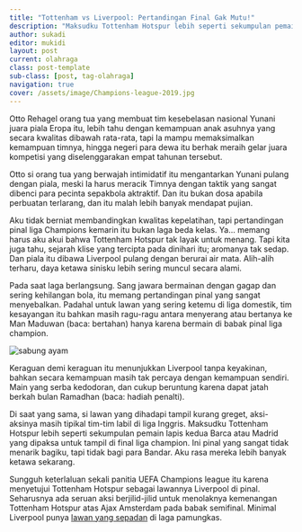 ```yaml
---
title: "Tottenham vs Liverpool: Pertandingan Final Gak Mutu!"
description: "Maksudku Tottenham Hotspur lebih seperti sekumpulan pemain lapis kedua Barca atau Madrid yang dipaksa untuk tampil di final liga champion. Ini pinal yang sangat tidak menarik bagiku, tapi tidak bagi para Bandar. Aku rasa mereka lebih banyak ketawa sekarang"
author: sukadi
editor: mukidi
layout: post
current: olahraga
class: post-template
sub-class: [post, tag-olahraga]
navigation: true
cover: /assets/image/Champions-league-2019.jpg
---
```


Otto Rehagel orang tua yang membuat tim kesebelasan nasional Yunani juara piala Eropa itu, lebih tahu dengan kemampuan anak asuhnya yang secara kwalitas dibawah rata-rata, tapi Ia mampu memaksimalkan kemampuan timnya, hingga negeri para dewa itu berhak meraih gelar juara kompetisi yang diselenggarakan empat tahunan tersebut.

Otto si orang tua yang berwajah intimidatif itu mengantarkan Yunani pulang dengan piala, meski Ia harus meracik Timnya dengan taktik yang sangat dibenci para pecinta sepakbola aktraktif. Dan itu bukan dosa apabila perbuatan terlarang, dan itu malah lebih banyak mendapat pujian.

Aku tidak berniat membandingkan kwalitas kepelatihan, tapi pertandingan pinal liga Champions kemarin itu bukan  laga beda kelas. Ya... memang harus aku akui bahwa Tottenham Hotspur tak layak untuk menang. Tapi kita juga tahu, sejarah klise yang tercipta pada dinihari itu; aromanya tak sedap. Dan piala itu dibawa Liverpool pulang dengan berurai air mata. Alih-alih terharu, daya ketawa sinisku lebih sering muncul secara alami.

Pada saat laga berlangsung. Sang jawara bermainan dengan gagap dan sering kehilangan bola, itu memang pertandingan pinal yang sangat menyebalkan. Padahal untuk lawan yang sering ketemu di liga domestik, tim kesayangan  itu bahkan masih ragu-ragu antara menyerang atau bertanya ke Man Maduwan (baca: bertahan) hanya karena bermain di babak pinal liga champion.

![sabung ayam](https://akcdn.detik.net.id/visual/2017/02/01/2048df7d-74de-4a98-afd6-be051f842edc_169.jpg?w=720&q=90)

Keraguan demi keraguan itu menunjukkan Liverpool tanpa keyakinan, bahkan secara kemampuan masih tak percaya dengan kemampuan sendiri. Main yang serba kedodoran, dan cukup beruntung karena dapat jatah berkah bulan Ramadhan (baca: hadiah penalti).

Di saat yang sama, si lawan yang dihadapi tampil kurang greget, aksi-aksinya masih tipikal tim-tim labil di liga Inggris. Maksudku Tottenham Hotspur lebih seperti sekumpulan pemain lapis kedua Barca atau Madrid yang dipaksa untuk tampil di final liga champion. Ini pinal yang sangat tidak menarik bagiku, tapi tidak bagi para Bandar. Aku rasa mereka lebih banyak ketawa sekarang.

Sungguh keterlaluan sekali panitia UEFA Champions league itu karena menyetujui Tottenham Hotspur sebagai lawannya Liverpool di pinal. Seharusnya ada seruan aksi berjilid-jilid untuk menolaknya kemenangan Tottenham Hotspur atas Ajax Amsterdam pada babak semifinal. Minimal Liverpool punya [lawan yang sepadan](https://www.paciran.com/anthem-liverpool-lagu-teater-musikal-yang-mendunia) di laga pamungkas.
